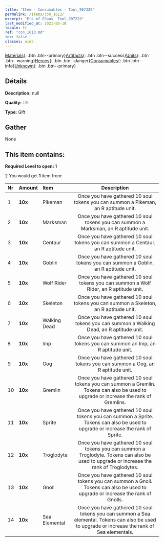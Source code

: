 ```yaml
---
title: "Item - Consumables - Tool_907229"
permalink: /Items/con_1613/
excerpt: "Era of Chaos  Tool_907229"
last_modified_at: 2021-03-18
locale: fr
ref: "con_1613.md"
toc: false
classes: wide
---
```

 [Materials](/fr/Items/){: .btn .btn--primary}[Artifacts](/fr/Items/Artifacts/){: .btn .btn--success}[Units](/fr/Items/Units/){: .btn .btn--warning}[Heroes](/fr/Items/Heroes/){: .btn .btn--danger}[Consumables](/fr/Items/Consumables/){: .btn .btn--info}[Unknown](/fr/Items/Unknown/){: .btn .btn--primary}

## Détails
 **Description:** null

 **Quality:** <span style="color: #DA70D6">OK</span>

 **Type:** Gift

## Gather

  None

## This item contains:

 **Required Level to open:** 1

 2 You would get **1** item  from:

  | Nr | Amount |     Item    | Description |
  |:---|:-------|:------------|:-----------:|
  | 1 |  **10x** | Pikeman | Once you have gathered 10 soul tokens you can summon a Pikeman, an R aptitude unit.  | 
  | 2 |  **10x** | Marksman | Once you have gathered 10 soul tokens you can summon a Marksman, an R aptitude unit.  | 
  | 3 |  **10x** | Centaur | Once you have gathered 10 soul tokens you can summon a Centaur, an R aptitude unit.  | 
  | 4 |  **10x** | Goblin | Once you have gathered 10 soul tokens you can summon a Goblin, an R aptitude unit.  | 
  | 5 |  **10x** | Wolf Rider | Once you have gathered 10 soul tokens you can summon a Wolf Rider, an R aptitude unit.  | 
  | 6 |  **10x** | Skeleton | Once you have gathered 10 soul tokens you can summon a Skeleton, an R aptitude unit.  | 
  | 7 |  **10x** | Walking Dead | Once you have gathered 10 soul tokens you can summon a Walking Dead, an R aptitude unit.  | 
  | 8 |  **10x** | Imp | Once you have gathered 10 soul tokens you can summon an Imp, an R aptitude unit.  | 
  | 9 |  **10x** | Gog | Once you have gathered 10 soul tokens you can summon a Gog, an R aptitude unit.  | 
  | 10 |  **10x** | Gremlin | Once you have gathered 10 soul tokens you can summon a Gremlin. Tokens can also be used to upgrade or increase the rank of Gremlins.  | 
  | 11 |  **10x** | Sprite | Once you have gathered 10 soul tokens you can summon a Sprite. Tokens can also be used to upgrade or increase the rank of Sprite.  | 
  | 12 |  **10x** | Troglodyte | Once you have gathered 10 soul tokens you can summon a Troglodyte. Tokens can also be used to upgrade or increase the rank of Troglodytes.  | 
  | 13 |  **10x** | Gnoll | Once you have gathered 10 soul tokens you can summon a Gnoll. Tokens can also be used to upgrade or increase the rank of Gnolls.  | 
  | 14 |  **10x** | Sea Elemental | Once you have gathered 10 soul tokens you can summon a Sea elemental. Tokens can also be used to upgrade or increase the rank of Sea elementals.  | 
